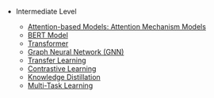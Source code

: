
* Intermediate Level

  * [Attention-based Models: Attention Mechanism Models](https://github.com/pengsihua2023/Deep-Learning-Lecture-Notes-English/blob/main/05.%20Intermediate/Intermediate%3A%20Attention-based%20Model.md)
  * [BERT Model]()
  * [Transformer](https://github.com/pengsihua2023/Deep-Learning-Lecture-Notes-English/blob/main/05.%20Intermediate/Intermediate%3A%20Transformer.md)
  * [Graph Neural Network (GNN)](https://github.com/pengsihua2023/Deep-Learning-Lecture-Notes-English/blob/main/05.%20Intermediate/Intermediate%3A%20Graph%20Neural%20Network(GNN).md)
  * [Transfer Learning](https://github.com/pengsihua2023/Deep-Learning-Lecture-Notes-English/blob/main/05.%20Intermediate/Intermediate%3A%20Transfer%20Learning.md)
  * [Contrastive Learning](https://github.com/pengsihua2023/Deep-Learning-Lecture-Notes-English/blob/main/05.%20Intermediate/Intermediate%3A%20Contrastive%20Learning.md)
  * [Knowledge Distillation](https://github.com/pengsihua2023/Deep-Learning-Lecture-Notes-English/blob/main/05.%20Intermediate/Intermediate%3A%20Knowledge%20Distillation.md)
  * [Multi-Task Learning](https://github.com/pengsihua2023/Deep-Learning-Lecture-Notes-English/blob/main/05.%20Intermediate/Intermediate:%20Multi-Task%20Learning.ipynb)
